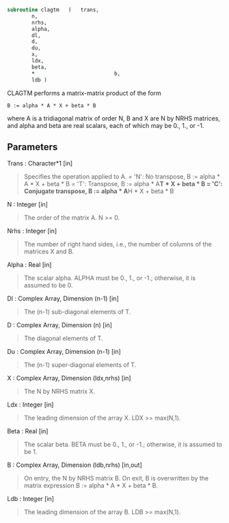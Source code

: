 ```fortran
subroutine clagtm	(	trans,
		n,
		nrhs,
		alpha,
		dl,
		d,
		du,
		x,
		ldx,
		beta,
		*                          b,
		ldb )
```

 CLAGTM performs a matrix-matrix product of the form

    B := alpha * A * X + beta * B

 where A is a tridiagonal matrix of order N, B and X are N by NRHS
 matrices, and alpha and beta are real scalars, each of which may be
 0., 1., or -1.

## Parameters
Trans : Character*1 [in]
> Specifies the operation applied to A.
> = 'N':  No transpose, B := alpha * A * X + beta * B
> = 'T':  Transpose,    B := alpha * A**T * X + beta * B
> = 'C':  Conjugate transpose, B := alpha * A**H * X + beta * B

N : Integer [in]
> The order of the matrix A.  N >= 0.

Nrhs : Integer [in]
> The number of right hand sides, i.e., the number of columns
> of the matrices X and B.

Alpha : Real [in]
> The scalar alpha.  ALPHA must be 0., 1., or -1.; otherwise,
> it is assumed to be 0.

Dl : Complex Array, Dimension (n-1) [in]
> The (n-1) sub-diagonal elements of T.

D : Complex Array, Dimension (n) [in]
> The diagonal elements of T.

Du : Complex Array, Dimension (n-1) [in]
> The (n-1) super-diagonal elements of T.

X : Complex Array, Dimension (ldx,nrhs) [in]
> The N by NRHS matrix X.

Ldx : Integer [in]
> The leading dimension of the array X.  LDX >= max(N,1).

Beta : Real [in]
> The scalar beta.  BETA must be 0., 1., or -1.; otherwise,
> it is assumed to be 1.

B : Complex Array, Dimension (ldb,nrhs) [in,out]
> On entry, the N by NRHS matrix B.
> On exit, B is overwritten by the matrix expression
> B := alpha * A * X + beta * B.

Ldb : Integer [in]
> The leading dimension of the array B.  LDB >= max(N,1).

